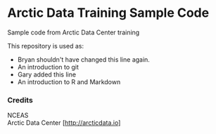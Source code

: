 # Arctic Data Training Sample Code
Sample code from Arctic Data Center training

This repository is used as:

* Bryan shouldn't have changed this line again.
* An introduction to git
* Gary added this line
* An introduction to R and Markdown

### Credits

NCEAS  
Arctic Data Center [http://arcticdata.io]
